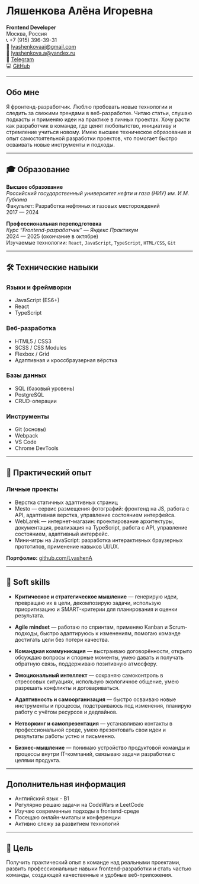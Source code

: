# Ляшенкова Алёна Игоревна

**Frontend Developer**  
Москва, Россия  
 📞 +7 (915) 396-39-31  
📧 lyashenkovaai@gmail.com  
📧 lyashenkova.a@yandex.ru  
💬 [Telegram](https://t.me/lyashenA)  
💻 [GitHub](https://github.com/LyashenA)  

---

## Обо мне

Я фронтенд-разработчик. Люблю пробовать новые технологии и следить за свежими трендами в веб-разработке. Читаю статьи, слушаю подкасты и применяю идеи на практике в личных проектах. Хочу расти как разработчик в команде, где ценят любопытство, инициативу и стремление учиться новому. Имею высшее техническое образование и опыт самостоятельной разработки проектов, что помогает быстро осваивать новые инструменты и подходы.

---

## 🎓 Образование

**Высшее образование**  
*Российский государственный университет нефти и газа (НИУ) им. И.М. Губкина*  
Факультет: Разработка нефтяных и газовых месторождений  
2017 — 2024

**Профессиональная переподготовка**  
*Курс “Frontend-разработчик” — Яндекс Практикум*  
2024 — 2025 (окончание в октябре)  
Изучаемые технологии: `React`, `JavaScript`, `TypeScript`, `HTML/CSS`, `Git`

---

## 🛠 Технические навыки

### Языки и фреймворки
- JavaScript (ES6+)
- React
- TypeScript

### Веб-разработка
- HTML5 / CSS3
- SCSS / CSS Modules
- Flexbox / Grid
- Адаптивная и кроссбраузерная вёрстка

### Базы данных
- SQL (базовый уровень)
- PostgreSQL
- CRUD-операции

### Инструменты
- Git (основы)
- Webpack
- VS Code
- Chrome DevTools

---

## 💼 Практический опыт

### Личные проекты

- Верстка статичных адаптивных страниц
- Mesto — сервис размещения фотографий: фронтенд на JS, работа с API, адаптивная верстка, управление состоянием интерфейса.
- WebLarek — интернет-магазин: проектирование архитектуры, документация, реализация на TypeScript, работа с API, управление состоянием, адаптивный интерфейс.
- Мини-игры на JavaScript: разработка интерактивных браузерных прототипов, применение навыков UI/UX.

**Портфолио:** [github.com/LyashenA](https://github.com/LyashenA)

---

## 🧩 Soft skills

- **Критическое и стратегическое мышление** — генерирую идеи, превращаю их в цели, декомпозирую задачи, использую приоритизацию и SMART-критерии для планирования и оценки результата.

- **Agile mindset** — работаю по спринтам, применяю Kanban и Scrum-подходы, быстро адаптируюсь к изменениям, помогаю команде достигать цели без потери качества.

- **Командная коммуникация** — выстраиваю договорённости, открыто обсуждаю вопросы и спорные моменты, умею давать и получать обратную связь, поддерживаю позитивную атмосферу.

- **Эмоциональный интеллект** — сохраняю самоконтроль в стрессовых ситуациях, использую экологичное общение, умею разрешать конфликты и договариваться.

- **Адаптивность и самоорганизация** — быстро осваиваю новые инструменты и процессы, подстраиваюсь под изменения, планирую работу с учётом ресурсов и дедлайнов.

- **Нетворкинг и самопрезентация** — устанавливаю контакты в профессиональной среде, умею презентовать свои идеи и результаты работы устно и письменно.

- **Бизнес-мышление** — понимаю устройство продуктовой команды и процессы внутри IT-компаний, связываю задачи разработки с целями продукта.

---

## Дополнительная информация

- Английский язык - B1
- Регулярно решаю задачи на CodeWars и LeetCode
- Изучаю современные подходы в frontend-среде
- Посещаю онлайн-митапы и конференции
- Активно слежу за развитием технологий

---

## 🎯 Цель

Получить практический опыт в команде над реальными проектами, развить профессиональные навыки frontend-разработки и стать частью команды, создающей качественные и удобные веб-приложения.


